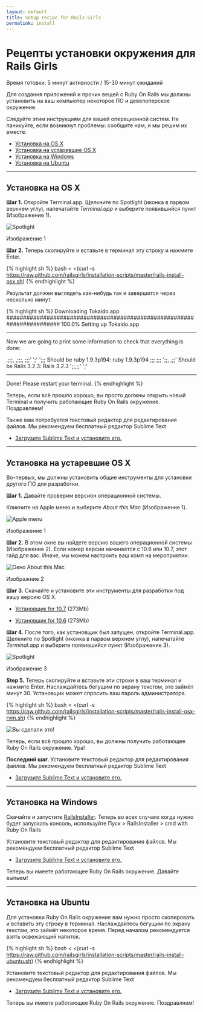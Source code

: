 ```yaml
---
layout: default
title: Setup recipe for Rails Girls
permalink: install
---
```


# Рецепты установки окружения для Rails Girls
<span class="muted">Время готовки: 5 минут активности / 15-30 минут ожиданий</span>

Для создания приложений и прочих вещей с Ruby On Rails мы должны установить на ваш компьютер некоторое ПО и девелоперское окружение.

Следуйте этим инструкциям для вашей операционной систем. Не паникуйте, если возникнут проблемы: сообщите нам, и мы решим их вместе.

* [Установка на OS X](#setup_for_os_x)
* [Установка на устаревшие OS X](#setup_for_os_x_old)
* [Установка на Windows](#setup_for_windows)
* [Установка на Ubuntu](#setup_for_ubuntu)

<hr />

## Установка на OS X

**Шаг 1.** Откройте Terminal.app. Щелкните по Spotlight (иконка в парвом верхнем углу), напечатайте *Terminal.app* и выберите появившийся пункт (Изображение 1).

![Spotlight](/images/3.png "Spotlight")

Изображение 1

**Шаг 2.** Теперь скопируйте и вставьте в терминал эту строку и нажмите Enter.

{% highlight sh %}
bash < <(curl -s https://raw.github.com/railsgirls/installation-scripts/master/rails-install-osx.sh)
{% endhighlight %}

Результат должен выглядеть как-нибудь так и завершится через несколько минут.

{% highlight sh %}
Downloading Tokaido.app
######################################################################## 100.0%
Setting up Tokaido.app

- - - - - - - - -

Now we are going to print some information to check that everything is done:

 ,;;;, ,;;;,
;;;' ';' ';;; Should be ruby 1.9.3p194: ruby 1.9.3p194
;;;       ;;;
 ';;,   ,;;'  Should be Rails 3.2.3: Rails 3.2.3
   ';;,;;'
     ';'

- - - - - - - - -

Done!
Please restart your terminal.
{% endhighlight %}

Теперь, если всё прошло хорошо, вы просто должны открыть новый Terminal и получить работающие Ruby On Rails окружение. Поздравляем!

Также вам потребуется текстовый редактор для редактирования файлов. Мы рекомендуем бесплатный редактор Sublime Text

* [Загрузите Sublime Text и установите его.](http://www.sublimetext.com/2)

<hr />

## Установка на устаревшие OS X

Во-первых, мы должны установить общие инструменты для установки другого ПО для разработки.

**Шаг 1.** Давайте проверим версион операционной системы.

Кликните на Apple меню и выберите *About this Mac* (Изображение 1).

![Apple menu](/images/1.png "Apple menu")

Изображение 1

**Шаг 2.** В этом окне вы найдете версию вашего операционной системы (Изображение 2). Если номер версии начинается с 10.6 или 10.7, этот гайд для вас. Иначе, мы можем настроить ваш комп на мероприятии.

![Окно About this Mac](/images/2.png "About this Mac dialog")

Изображние 2

**Шаг 3.** Скачайте и установите эти инструменты для разработки под вашу версию OS X.

* [Установщик for 10.7](https://github.com/downloads/kennethreitz/osx-gcc-installer/GCC-10.7-v2.pkg) <span class="muted">(273Mb)</span>

* [Установщик for 10.6](https://github.com/downloads/kennethreitz/osx-gcc-installer/GCC-10.6.pkg) <span class="muted">(273Mb)</span>

**Шаг 4.** После того, как установщик был запущен, откройте Terminal.app. Щелкните по Spotlight (иконка в парвом верхнем углу), напечатайте *Terminal.app* и выберите появившийся пункт (Изображение 3).

![Spotlight](/images/3.png "Spotlight")

Изображение 3

**Step 5.** Теперь скопируйте и вставьте эти строки в ваш терминал и нажмите Enter. Наслаждайтесь бегущим по экрану текстом, это займёт минут 30. Установщик может спросить ваш пароль администратора.

{% highlight sh %}
bash < <(curl -s https://raw.github.com/railsgirls/installation-scripts/master/rails-install-osx-rvm.sh)
{% endhighlight %}

 ![Вы сделали это!](/images/complete.png "You've done it")

Теперь, если всё прошло хорошо, вы должны получить работающее Ruby On Rails окружение. Ура!

**Последний шаг.** Установите текстовый редактор для редактирования файлов. Мы рекомендуем бесплатный редактор Sublime Text

* [Загрузите Sublime Text и установите его.](http://www.sublimetext.com/2)

<hr />

## Установка на Windows

Скачайте и запустите [RailsInstaller](https://www.dropbox.com/s/paoa05tchachy3r/railsinstaller-railsgirls.exe). 
Теперь во всех случаях когда нужно будет запускать консоль, используйте Пуск &gt; RailsInstaller &gt;  cmd with Ruby On Rails

Установите текстовый редактор для редактирования файлов. Мы рекомендуем бесплатный редактор Sublime Text

* [Загрузите Sublime Text и установите его.](http://www.sublimetext.com/2)

Теперь вы имеете работающее Ruby On Rails окружение. Давайте выпьем!

<hr />

## Установка на Ubuntu

Для установки Ruby On Rails окружение вам нужно просто скопировать и вставить эту строку в терминал. Наслаждайтесь бегущим по экрану текстам, это займёт некоторое время. Перед началом рекомендуется взять освежающий напиток.

{% highlight sh %}
bash < <(curl -s https://raw.github.com/railsgirls/installation-scripts/master/rails-install-ubuntu.sh)
{% endhighlight %}

Установите текстовый редактор для редактирования файлов. Мы рекомендуем бесплатный редактор Sublime Text

* [Загрузите Sublime Text и установите его.](http://www.sublimetext.com/2)

Теперь вы имеете работающее Ruby On Rails окружение. Поздравляем!
